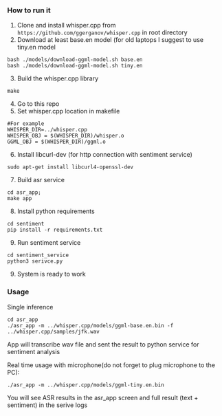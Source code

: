 ### How to run it
1. Clone and install whisper.cpp from `https://github.com/ggerganov/whisper.cpp` in root directory
2. Download at least base.en model (for old laptops I suggest to use tiny.en model
```
bash ./models/download-ggml-model.sh base.en
bash ./models/download-ggml-model.sh tiny.en
```
3. Build the whisper.cpp library
```
make
```
4. Go to this repo
5. Set whisper.cpp location in makefile
```
#For example
WHISPER_DIR=../whisper.cpp
WHISPER_OBJ = $(WHISPER_DIR)/whisper.o
GGML_OBJ = $(WHISPER_DIR)/ggml.o
```
6. Install libcurl-dev (for http connection with sentiment service)
```
sudo apt-get install libcurl4-openssl-dev
```
7. Build asr service
```
cd asr_app;
make app
```
8. Install python requirements
```
cd sentiment
pip install -r requirements.txt
```
9. Run sentiment service
```
cd sentiment_service
python3 serivce.py
```
9. System is ready to work

### Usage
Single inference
```
cd asr_app
./asr_app -m ../whisper.cpp/models/ggml-base.en.bin -f ../whisper.cpp/samples/jfk.wav

```
App will transcribe wav file and sent the result to python service for sentiment analysis

Real time usage with microphone(do not forget to plug microphone to the PC):
```
./asr_app -m ../whisper.cpp/models/ggml-tiny.en.bin
```
You will see ASR results in the asr_app screen and full result (text + sentiment) in the serive logs
